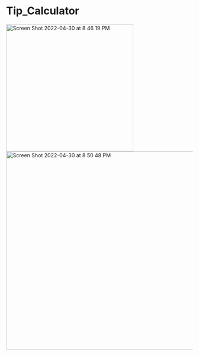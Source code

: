 # Tip_Calculator

<img width="343" alt="Screen Shot 2022-04-30 at 8 46 19 PM" src="https://user-images.githubusercontent.com/62625277/166131351-d4d0d255-8334-46ee-a754-67c2d0b4fabf.png">


<img width="535" alt="Screen Shot 2022-04-30 at 8 50 48 PM" src="https://user-images.githubusercontent.com/62625277/166131449-684df26f-870c-4b0e-928f-9075ec48fc5c.png">
